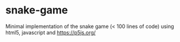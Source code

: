 # snake-game
Minimal implementation of the snake game (&lt; 100 lines of code) using html5, javascript and https://p5js.org/
